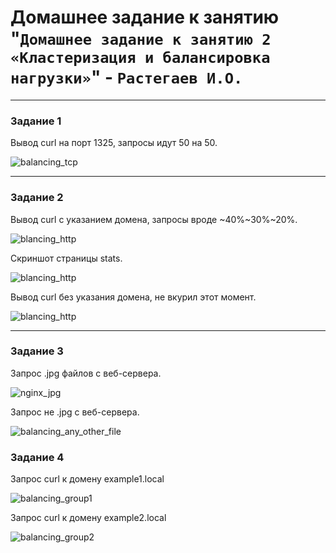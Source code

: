 # Домашнее задание к занятию "`Домашнее задание к занятию 2 «Кластеризация и балансировка нагрузки»`" - `Растегаев И.О.`

---


### Задание 1


Вывод curl на порт 1325, запросы идут 50 на 50.

![balancing_tcp](https://github.com/petrushka1991/rastegaev_homework/blob/main/Clustering_and_load_balancing/images/balancing_tcp.jpg)


---

### Задание 2


Вывод curl с указанием домена, запросы вроде \~40%\~30%\~20%.

![blancing_http](https://github.com/petrushka1991/rastegaev_homework/blob/main/Clustering_and_load_balancing/images/balancing_http.jpg)

Скриншот страницы stats.

![blancing_http](https://github.com/petrushka1991/rastegaev_homework/blob/main/Clustering_and_load_balancing/images/haproxy_stats.jpg) 

Вывод curl без указания домена, не вкурил этот момент.

![blancing_http](https://github.com/petrushka1991/rastegaev_homework/blob/main/Clustering_and_load_balancing/images/without_http.jpg)


---

### Задание 3


Запрос .jpg файлов с веб-сервера.

![nginx_jpg](https://github.com/petrushka1991/rastegaev_homework/blob/main/Clustering_and_load_balancing/images/nginx_jpg.jpg) 

Запрос не .jpg c веб-сервера.

![balancing_any_other_file](https://github.com/petrushka1991/rastegaev_homework/blob/main/Clustering_and_load_balancing/images/balancing_any_other_file.jpg)


### Задание 4


Запрос curl к домену example1.local

![balancing_group1](https://github.com/petrushka1991/rastegaev_homework/blob/main/Clustering_and_load_balancing/images/balancing_group1.jpg)

Запрос curl к домену example2.local

![balancing_group2](https://github.com/petrushka1991/rastegaev_homework/blob/main/Clustering_and_load_balancing/images/balancing_group2.jpg)

